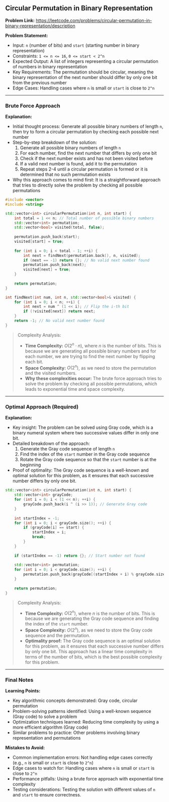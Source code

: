 ## Circular Permutation in Binary Representation

**Problem Link:** https://leetcode.com/problems/circular-permutation-in-binary-representation/description

**Problem Statement:**
- Input: `n` (number of bits) and `start` (starting number in binary representation)
- Constraints: `1 <= n <= 16`, `0 <= start < 2^n`
- Expected Output: A list of integers representing a circular permutation of numbers in binary representation
- Key Requirements: The permutation should be circular, meaning the binary representation of the next number should differ by only one bit from the previous number
- Edge Cases: Handling cases where `n` is small or `start` is close to `2^n`

---

### Brute Force Approach

**Explanation:**
- Initial thought process: Generate all possible binary numbers of length `n`, then try to form a circular permutation by checking each possible next number
- Step-by-step breakdown of the solution:
  1. Generate all possible binary numbers of length `n`
  2. For each number, find the next number that differs by only one bit
  3. Check if the next number exists and has not been visited before
  4. If a valid next number is found, add it to the permutation
  5. Repeat steps 2-4 until a circular permutation is formed or it is determined that no such permutation exists
- Why this approach comes to mind first: It is a straightforward approach that tries to directly solve the problem by checking all possible permutations

```cpp
#include <vector>
#include <string>

std::vector<int> circularPermutation(int n, int start) {
    int total = 1 << n; // Total number of possible binary numbers
    std::vector<int> permutation;
    std::vector<bool> visited(total, false);
    
    permutation.push_back(start);
    visited[start] = true;
    
    for (int i = 0; i < total - 1; ++i) {
        int next = findNext(permutation.back(), n, visited);
        if (next == -1) return {}; // No valid next number found
        permutation.push_back(next);
        visited[next] = true;
    }
    
    return permutation;
}

int findNext(int num, int n, std::vector<bool>& visited) {
    for (int i = 0; i < n; ++i) {
        int next = num ^ (1 << i); // Flip the i-th bit
        if (!visited[next]) return next;
    }
    return -1; // No valid next number found
}
```

> Complexity Analysis:
> - **Time Complexity:** $O(2^n \cdot n)$, where $n$ is the number of bits. This is because we are generating all possible binary numbers and for each number, we are trying to find the next number by flipping each bit.
> - **Space Complexity:** $O(2^n)$, as we need to store the permutation and the visited numbers.
> - **Why these complexities occur:** The brute force approach tries to solve the problem by checking all possible permutations, which leads to exponential time and space complexity.

---

### Optimal Approach (Required)

**Explanation:**
- Key insight: The problem can be solved using Gray code, which is a binary numeral system where two successive values differ in only one bit.
- Detailed breakdown of the approach:
  1. Generate the Gray code sequence of length `n`
  2. Find the index of the `start` number in the Gray code sequence
  3. Rotate the Gray code sequence so that the `start` number is at the beginning
- Proof of optimality: The Gray code sequence is a well-known and optimal solution for this problem, as it ensures that each successive number differs by only one bit.

```cpp
std::vector<int> circularPermutation(int n, int start) {
    std::vector<int> grayCode;
    for (int i = 0; i < (1 << n); ++i) {
        grayCode.push_back(i ^ (i >> 1)); // Generate Gray code
    }
    
    int startIndex = -1;
    for (int i = 0; i < grayCode.size(); ++i) {
        if (grayCode[i] == start) {
            startIndex = i;
            break;
        }
    }
    
    if (startIndex == -1) return {}; // Start number not found
    
    std::vector<int> permutation;
    for (int i = 0; i < grayCode.size(); ++i) {
        permutation.push_back(grayCode[(startIndex + i) % grayCode.size()]);
    }
    
    return permutation;
}
```

> Complexity Analysis:
> - **Time Complexity:** $O(2^n)$, where $n$ is the number of bits. This is because we are generating the Gray code sequence and finding the index of the `start` number.
> - **Space Complexity:** $O(2^n)$, as we need to store the Gray code sequence and the permutation.
> - **Optimality proof:** The Gray code sequence is an optimal solution for this problem, as it ensures that each successive number differs by only one bit. This approach has a linear time complexity in terms of the number of bits, which is the best possible complexity for this problem.

---

### Final Notes

**Learning Points:**
- Key algorithmic concepts demonstrated: Gray code, circular permutation
- Problem-solving patterns identified: Using a well-known sequence (Gray code) to solve a problem
- Optimization techniques learned: Reducing time complexity by using a more efficient algorithm (Gray code)
- Similar problems to practice: Other problems involving binary representation and permutations

**Mistakes to Avoid:**
- Common implementation errors: Not handling edge cases correctly (e.g., `n` is small or `start` is close to `2^n`)
- Edge cases to watch for: Handling cases where `n` is small or `start` is close to `2^n`
- Performance pitfalls: Using a brute force approach with exponential time complexity
- Testing considerations: Testing the solution with different values of `n` and `start` to ensure correctness.